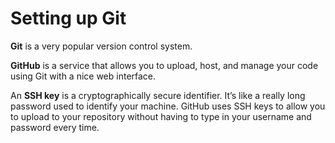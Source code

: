 # Setting up Git

**Git** is a very popular version control system. <br>

**GitHub** is a service that allows you to upload, host, and manage your code using Git with a nice web interface. <br>

An **SSH key** is a cryptographically secure identifier. It’s like a really long password used to identify your machine. GitHub uses SSH keys to allow you to upload to your repository without having to type in your username and password every time. <br>
